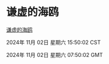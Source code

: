 # 谦虚的海鸥
[谦虚的海鸥](http://219.139.197.74:56308/qxdho/course/base/hotlink/index.php)

2024年 11月 02日 星期六 15:50:02 CST

2024年 11月 02日 星期六 07:50:02 GMT
